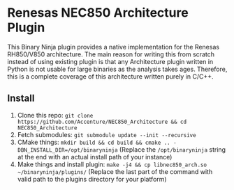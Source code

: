 # Renesas NEC850 Architecture Plugin

This Binary Ninja plugin provides a native implementation for the Renesas RH850/V850 architecture. The main reason for writing this from scratch instead of using existing plugin is that any Architecture plugin written in Python is not usable for large binaries as the analysis takes ages. Therefore, this is a complete coverage of this architecture written purely in C/C++.

## Install

1. Clone this repo: `git clone https://github.com/Accenture/NEC850_Architecture && cd NEC850_Architecture`
2. Fetch submodules: `git submodule update --init --recursive`
3. CMake things: `mkdir build && cd build && cmake .. -DBN_INSTALL_DIR=/opt/binaryninja` (Replace the `/opt/binaryninja` string at the end with an actual install path of your instance)
4. Make things and install plugin: `make -j4 && cp libnec850_arch.so ~/binaryninja/plugins/` (Replace the last part of the command with valid path to the plugins directory for your platform)

